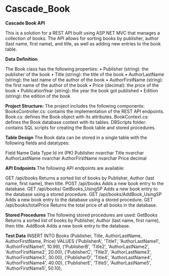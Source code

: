 # Cascade_Book

**Cascade Book API**

This is a solution for a REST API built using ASP.NET MVC that manages a collection of books. The API allows for sorting books by publisher, author (last name, first name), and title, as well as adding new entries to the book table.

**Data Definition**

The Book class has the following properties:
•	Publisher (string): the publisher of the book
•	Title (string): the title of the book
•	AuthorLastName (string): the last name of the author of the book
•	AuthorFirstName (string): the first name of the author of the book
•	Price (decimal): the price of the book
•	PublicationYear (string): the year the book got published
•	Edition (string): the edition of the book

**Project Structure:**
The project includes the following components:
BooksController.cs: contains the implementation of the REST API endpoints.
Book.cs: defines the Book object with its attributes.
BookContext.cs: defines the Book database context with its tables.
DBScripts folder: contains SQL scripts for creating the Book table and stored procedures.

**Table Design**
The Book data can be stored in a single table with the following fields and datatypes:

Field Name	    Data Type
Id	            int (PK)
Publisher	      nvarchar
Title	          nvarchar
AuthorLastName	nvarchar
AuthorFirstName	nvarchar
Price	          decimal

**API Endpoints**
The following API endpoints are available:

GET /api/books
Returns a sorted list of books by Publisher, Author (last name, first name), then title.
POST /api/books
Adds a new book entry to the database.
GET /api/books/ GetBooks_UsingSP
Adds a new book entry to the database using a stored procedure.
GET /api/books/AddBook_UsingSP
Adds a new book entry to the database using a stored procedure.
GET /api/books/totalPrice
Returns the total price of all books in the database.

**Stored Procedures**
The following stored procedures are used:
GetBooks
Returns a sorted list of books by Publisher, Author (last name, first name), then title.
AddBook
Adds a new book entry to the database.

**Test Data**
INSERT INTO Books (Publisher, Title, AuthorLastName, AuthorFirstName, Price)
VALUES
  ('PublisherA', 'Title1', 'AuthorLastName1', 'AuthorFirstName1', 10.99),
  ('PublisherB', 'Title2', 'AuthorLastName2', 'AuthorFirstName2', 20.00),
  ('PublisherC', 'Title3', 'AuthorLastName3', 'AuthorFirstName3', 30.00),
  ('PublisherD', 'Title4', 'AuthorLastName4', 'AuthorFirstName4', 40.00),
  ('PublisherE', 'Title5', 'AuthorLastName5', 'AuthorFirstName5', 50.10);


